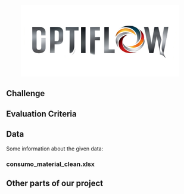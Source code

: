 <p align="center">
  <img width="425" height="193" src="project_dashboard/LogoOptiFlow.jpeg">
</p>


## Challenge




## Evaluation Criteria


## Data
Some information about the given data:

### consumo_material_clean.xlsx




## Other parts of our project